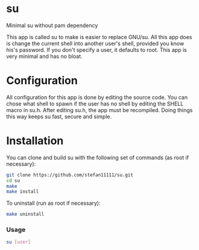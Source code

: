 # su
Minimal su without pam dependency

This app is called su to make is easier to replace GNU/su.
All this app does is change the current shell into another user's shell, provided you know his's password.
If you don't specify a user, it defaults to root.
This app is very minimal and has no bloat.

# Configuration

All configuration for this app is done by editing the source code.
You can chose what shell to spawn if the user has no shell by editing the SHELL macro in su.h.
After editing su.h, the app must be recompiled.
Doing things this way keeps su fast, secure and simple.

# Installation

You can clone and build su with the following set of commands (as root if necessary):

```sh
git clone https://github.com/stefan11111/su.git
cd su
make
make install
```

To uninstall (run as root if necessary):

```sh
make uninstall
```

### Usage

```sh
su [user]
```
